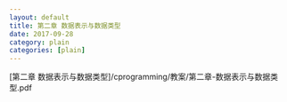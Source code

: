 ```yaml
---
layout: default
title: 第二章 数据表示与数据类型
date: 2017-09-28
category: plain
categories: [plain]
---
```

[第二章 数据表示与数据类型]/cprogramming/教案/第二章-数据表示与数据类型.pdf
